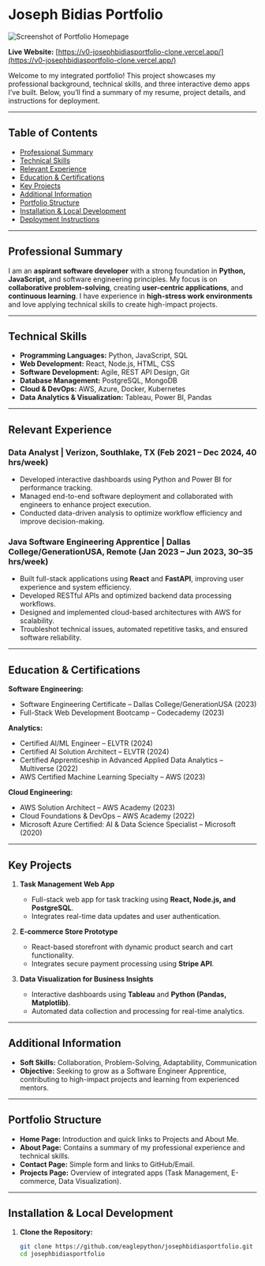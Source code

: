 # Joseph Bidias Portfolio

![Screenshot of Portfolio Homepage](./website_screenshot.png)

**Live Website:** [https://v0-josephbidiasportfolio-clone.vercel.app/](https://v0-josephbidiasportfolio-clone.vercel.app/)

Welcome to my integrated portfolio! This project showcases my professional background, technical skills, and three interactive demo apps I’ve built. Below, you’ll find a summary of my resume, project details, and instructions for deployment.

---

## Table of Contents
- [Professional Summary](#professional-summary)
- [Technical Skills](#technical-skills)
- [Relevant Experience](#relevant-experience)
- [Education & Certifications](#education--certifications)
- [Key Projects](#key-projects)
- [Additional Information](#additional-information)
- [Portfolio Structure](#portfolio-structure)
- [Installation & Local Development](#installation--local-development)
- [Deployment Instructions](#deployment-instructions)

---

## Professional Summary

I am an **aspirant software developer** with a strong foundation in **Python, JavaScript,** and software engineering principles. My focus is on **collaborative problem-solving**, creating **user-centric applications**, and **continuous learning**. I have experience in **high-stress work environments** and love applying technical skills to create high-impact projects.

---

## Technical Skills

- **Programming Languages:** Python, JavaScript, SQL  
- **Web Development:** React, Node.js, HTML, CSS  
- **Software Development:** Agile, REST API Design, Git  
- **Database Management:** PostgreSQL, MongoDB  
- **Cloud & DevOps:** AWS, Azure, Docker, Kubernetes  
- **Data Analytics & Visualization:** Tableau, Power BI, Pandas

---

## Relevant Experience

### Data Analyst | Verizon, Southlake, TX (Feb 2021 – Dec 2024, 40 hrs/week)
- Developed interactive dashboards using Python and Power BI for performance tracking.  
- Managed end-to-end software deployment and collaborated with engineers to enhance project execution.  
- Conducted data-driven analysis to optimize workflow efficiency and improve decision-making.

### Java Software Engineering Apprentice | Dallas College/GenerationUSA, Remote (Jan 2023 – Jun 2023, 30–35 hrs/week)
- Built full-stack applications using **React** and **FastAPI**, improving user experience and system efficiency.  
- Developed RESTful APIs and optimized backend data processing workflows.  
- Designed and implemented cloud-based architectures with AWS for scalability.  
- Troubleshot technical issues, automated repetitive tasks, and ensured software reliability.

---

## Education & Certifications

**Software Engineering:**
- Software Engineering Certificate – Dallas College/GenerationUSA (2023)  
- Full-Stack Web Development Bootcamp – Codecademy (2023)

**Analytics:**
- Certified AI/ML Engineer – ELVTR (2024)  
- Certified AI Solution Architect – ELVTR (2024)  
- Certified Apprenticeship in Advanced Applied Data Analytics – Multiverse (2022)  
- AWS Certified Machine Learning Specialty – AWS (2023)

**Cloud Engineering:**
- AWS Solution Architect – AWS Academy (2023)  
- Cloud Foundations & DevOps – AWS Academy (2022)  
- Microsoft Azure Certified: AI & Data Science Specialist – Microsoft (2020)

---

## Key Projects

1. **Task Management Web App**  
   - Full-stack web app for task tracking using **React, Node.js, and PostgreSQL**.  
   - Integrates real-time data updates and user authentication.

2. **E-commerce Store Prototype**  
   - React-based storefront with dynamic product search and cart functionality.  
   - Integrates secure payment processing using **Stripe API**.

3. **Data Visualization for Business Insights**  
   - Interactive dashboards using **Tableau** and **Python (Pandas, Matplotlib)**.  
   - Automated data collection and processing for real-time analytics.

---

## Additional Information

- **Soft Skills:** Collaboration, Problem-Solving, Adaptability, Communication  
- **Objective:** Seeking to grow as a Software Engineer Apprentice, contributing to high-impact projects and learning from experienced mentors.

---

## Portfolio Structure



- **Home Page:** Introduction and quick links to Projects and About Me.  
- **About Page:** Contains a summary of my professional experience and technical skills.  
- **Contact Page:** Simple form and links to GitHub/Email.  
- **Projects Page:** Overview of integrated apps (Task Management, E-commerce, Data Visualization).

---

## Installation & Local Development

1. **Clone the Repository:**
   ```bash
   git clone https://github.com/eaglepython/josephbidiasportfolio.git
   cd josephbidiasportfolio


